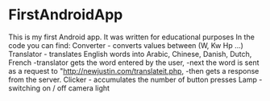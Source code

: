 # FirstAndroidApp
This is my first Android app. It was written for educational purposes
In the code you can find:
Converter - converts values between (W, Kw Hp ...)
Translator - translates English words into Arabic, Chinese, Danish, Dutch, French
  -translator gets the word entered by the user, 
  -next the word is sent as a request to "http://newjustin.com/translateit.php,
  -then gets a response from the server.
Clicker - accumulates the number of button presses
Lamp - switching on / off camera light

